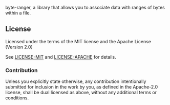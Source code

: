 byte-ranger, a library that allows you to associate data with ranges of bytes within a file.

## License

Licensed under the terms of the MIT license and the Apache License (Version 2.0)

See [LICENSE-MIT](LICENSE-MIT) and [LICENSE-APACHE](LICENSE-APACHE) for details.

### Contribution

Unless you explicitly state otherwise, any contribution intentionally submitted
for inclusion in the work by you, as defined in the Apache-2.0 license, shall be dual licensed as above, without any
additional terms or conditions.
